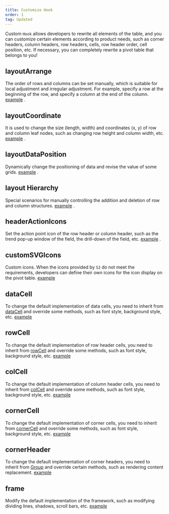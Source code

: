 ```yaml
---
title: Customize Hook
order: 1
tag: Updated
---
```


Custom `Hook` allows developers to rewrite all elements of the table, and you can customize certain elements according to product needs, such as corner headers, column headers, row headers, cells, row header order, cell position, etc. If necessary, you can completely rewrite a pivot table that belongs to you!

## layoutArrange

The order of rows and columns can be set manually, which is suitable for local adjustment and irregular adjustment. For example, specify a row at the beginning of the row, and specify a column at the end of the column. [example](/examples/custom/custom-layout#custom-layout-arrange) .

## layoutCoordinate

It is used to change the size (length, width) and coordinates (x, y) of row and column leaf nodes, such as changing row height and column width, etc. [example](/examples/custom/custom-layout#custom-coordinate) .

## layoutDataPosition

Dynamically change the positioning of data and revise the value of some grids. [example](/examples/custom/custom-layout#custom-data-position) .

## layout Hierarchy

Special scenarios for manually controlling the addition and deletion of row and column structures. [example](/examples/custom/custom-layout#custom-layout-hierarchy) .

## headerActionIcons

Set the action point icon of the row header or column header, such as the trend pop-up window of the field, the drill-down of the field, etc. [example](/examples/custom/custom-icon#custom-header-action-icon) .

## customSVGIcons

Custom icons. When the icons provided by `S2` do not meet the requirements, developers can define their own icons for the icon display on the pivot table. [example](/examples/custom/custom-icon/#custom-svg-icon)

## dataCell

To change the default implementation of data cells, you need to inherit from [dataCell](https://github.com/antvis/S2/blob/master/packages/s2-core/src/cell/data-cell.ts) and override some methods, such as font style, background style, etc. [example](/examples/custom/custom-cell#data-cell)

## rowCell

To change the default implementation of row header cells, you need to inherit from [rowCell](https://github.com/antvis/S2/blob/master/packages/s2-core/src/cell/row-cell.ts) and override some methods, such as font style, background style, etc. [example](/examples/custom/custom-cell#row-cell)

## colCell

To change the default implementation of column header cells, you need to inherit from [colCell](https://github.com/antvis/S2/blob/master/packages/s2-core/src/cell/col-cell.ts) and override some methods, such as font style, background style, etc. [example](/examples/custom/custom-cell#col-cell)

## cornerCell

To change the default implementation of corner cells, you need to inherit from [cornerCell](https://github.com/antvis/S2/blob/master/packages/s2-core/src/cell/corner-cell.ts) and override some methods, such as font style, background style, etc. [example](/examples/custom/custom-cell#corner-cell)

## cornerHeader

To change the default implementation of corner headers, you need to inherit from [Group](https://g.antv.vision/zh/docs/api/group) and override certain methods, such as rendering content replacement. [example](/examples/custom/custom-cell#corner-cell)

## frame

Modify the default implementation of the framework, such as modifying dividing lines, shadows, scroll bars, etc. [example](/examples/case/comparison#measure-comparison)
